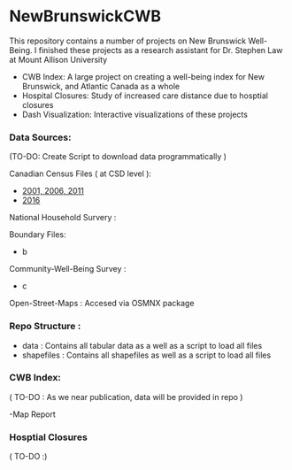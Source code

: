 # NewBrunswickCWB

This repository contains a number of projects on New Brunswick Well-Being. I finished these projects as a research assistant for Dr. Stephen Law at Mount Allison University

- CWB Index: A large project on creating a well-being index for New Brunswick, and Atlantic Canada as a whole 
- Hospital Closures: Study of increased care distance due to hosptial closures
- Dash Visualization: Interactive visualizations of these projects


### Data Sources: 

(TO-DO: Create Script to download data programmatically )

Canadian Census Files ( at CSD level ): 
  - [2001, 2006, 2011 ](https://www12.statcan.gc.ca/census-recensement/2011/dp-pd/prof/details/download-telecharger/comprehensive/comp-csv-tab-dwnld-tlchrgr.cfm?Lang=E#tabs2001)
  - [2016](https://www12.statcan.gc.ca/census-recensement/2016/dp-pd/prof/details/download-telecharger/comp/page_dl-tc.cfm?Lang=E) 
  
National Household Survery : 


Boundary Files: 
  - b

Community-Well-Being Survey : 
  - c


Open-Street-Maps : Accesed via OSMNX package 

### Repo Structure :

- data : Contains all tabular data as a well as a script to load all files
- shapefiles : Contains all shapefiles as well as a script to load all files 




### CWB Index: 

( TO-DO : As we near publication, data will be provided in repo ) 

-Map Report 



### Hosptial Closures

( TO-DO :)
